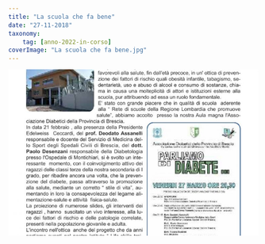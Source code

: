```yaml
---
title: "La scuola che fa bene"
date: "27-11-2018"
taxonomy: 
    tag: [anno-2022-in-corso]
coverImage: "La scuola che fa bene.jpg"
---
```


![La scuola che fa bene](images/La%20scuola%20che%20fa%20bene.jpg)
